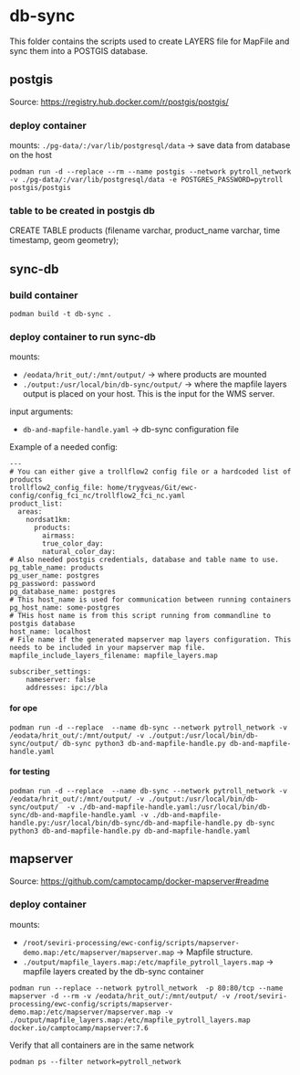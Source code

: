# db-sync

This folder contains the scripts used to create LAYERS file for MapFile and sync them into a POSTGIS database.

## postgis

Source: https://registry.hub.docker.com/r/postgis/postgis/

### deploy container

mounts:
`./pg-data/:/var/lib/postgresql/data` -> save data from database on the host

```
podman run -d --replace --rm --name postgis --network pytroll_network -v ./pg-data/:/var/lib/postgresql/data -e POSTGRES_PASSWORD=pytroll postgis/postgis

```

### table to be created in postgis db
CREATE TABLE products (filename varchar, product_name varchar, time timestamp, geom geometry);

## sync-db

### build container

```
podman build -t db-sync .
```

### deploy container to run sync-db

mounts:
- `/eodata/hrit_out/:/mnt/output/` -> where products are mounted
- `./output:/usr/local/bin/db-sync/output/` -> where the mapfile layers output is placed on your host. This is the input for the WMS server.

input arguments:
- `db-and-mapfile-handle.yaml` -> db-sync configuration file

Example of a needed config:
```
---
# You can either give a trollflow2 config file or a hardcoded list of products
trollflow2_config_file: home/trygveas/Git/ewc-config/config_fci_nc/trollflow2_fci_nc.yaml
product_list:
  areas:
    nordsat1km:
      products:
        airmass:
        true_color_day:
        natural_color_day:
# Also needed postgis credentials, database and table name to use.
pg_table_name: products
pg_user_name: postgres
pg_password: password
pg_database_name: postgres
# This host_name is used for communication between running containers
pg_host_name: some-postgres
# THis host name is from this script running from commandline to postgis database
host_name: localhost
# File name if the generated mapserver map layers configuration. This needs to be included in your mapserver map file.
mapfile_include_layers_filename: mapfile_layers.map

subscriber_settings:
    nameserver: false
    addresses: ipc://bla

```

#### for ope
```
podman run -d --replace  --name db-sync --network pytroll_network -v /eodata/hrit_out/:/mnt/output/ -v ./output:/usr/local/bin/db-sync/output/ db-sync python3 db-and-mapfile-handle.py db-and-mapfile-handle.yaml
```


#### for testing
```
podman run -d --replace  --name db-sync --network pytroll_network -v /eodata/hrit_out/:/mnt/output/ -v ./output:/usr/local/bin/db-sync/output/  -v ./db-and-mapfile-handle.yaml:/usr/local/bin/db-sync/db-and-mapfile-handle.yaml -v ./db-and-mapfile-handle.py:/usr/local/bin/db-sync/db-and-mapfile-handle.py db-sync python3 db-and-mapfile-handle.py db-and-mapfile-handle.yaml
```

## mapserver

Source: https://github.com/camptocamp/docker-mapserver#readme

### deploy container

mounts:
- `/root/seviri-processing/ewc-config/scripts/mapserver-demo.map:/etc/mapserver/mapserver.map` -> Mapfile structure.
- `./output/mapfile_layers.map:/etc/mapfile_pytroll_layers.map` -> mapfile layers created by the db-sync container

```
podman run --replace --network pytroll_network  -p 80:80/tcp --name mapserver -d --rm -v /eodata/hrit_out/:/mnt/output/ -v /root/seviri-processing/ewc-config/scripts/mapserver-demo.map:/etc/mapserver/mapserver.map -v ./output/mapfile_layers.map:/etc/mapfile_pytroll_layers.map docker.io/camptocamp/mapserver:7.6
```

Verify that all containers are in the same network
```
podman ps --filter network=pytroll_network 
```

